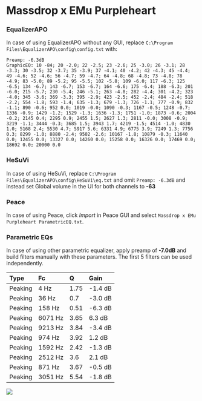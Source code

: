 # Massdrop x EMu Purpleheart

### EqualizerAPO
In case of using EqualizerAPO without any GUI, replace `C:\Program Files\EqualizerAPO\config\config.txt`
with:
```
Preamp: -6.3dB
GraphicEQ: 10 -84; 20 -2.0; 22 -2.5; 23 -2.6; 25 -3.0; 26 -3.1; 28 -3.3; 30 -3.5; 32 -3.7; 35 -3.9; 37 -4.1; 40 -4.2; 42 -4.3; 45 -4.4; 49 -4.6; 52 -4.6; 56 -4.7; 59 -4.7; 64 -4.8; 68 -4.8; 73 -4.8; 78 -4.9; 83 -5.0; 89 -5.2; 95 -5.5; 102 -5.8; 109 -6.0; 117 -6.3; 125 -6.5; 134 -6.7; 143 -6.7; 153 -6.7; 164 -6.6; 175 -6.4; 188 -6.3; 201 -6.0; 215 -5.7; 230 -5.4; 246 -5.1; 263 -4.8; 282 -4.4; 301 -4.2; 323 -4.0; 345 -3.6; 369 -3.3; 395 -2.9; 423 -2.5; 452 -2.4; 484 -2.4; 518 -2.2; 554 -1.8; 593 -1.4; 635 -1.3; 679 -1.3; 726 -1.1; 777 -0.9; 832 -1.1; 890 -0.6; 952 0.0; 1019 -0.0; 1090 -0.3; 1167 -0.5; 1248 -0.7; 1336 -0.9; 1429 -1.2; 1529 -1.3; 1636 -1.3; 1751 -1.0; 1873 -0.6; 2004 -0.2; 2145 0.4; 2295 0.9; 2455 1.5; 2627 1.3; 2811 -0.0; 3008 -0.9; 3219 -1.1; 3444 -0.3; 3685 1.5; 3943 1.7; 4219 -1.5; 4514 -1.0; 4830 1.0; 5168 2.4; 5530 4.7; 5917 5.6; 6331 4.9; 6775 3.9; 7249 1.3; 7756 0.3; 8299 -1.0; 8880 -2.4; 9502 -2.6; 10167 -1.8; 10879 -0.3; 11640 0.0; 12455 0.0; 13327 0.0; 14260 0.0; 15258 0.0; 16326 0.0; 17469 0.0; 18692 0.0; 20000 0.0
```

### HeSuVi
In case of using HeSuVi, replace `C:\Program Files\EqualizerAPO\config\HeSuVi\eq.txt` and omit `Preamp:
-6.3dB` and instead set Global volume in the UI for both channels to **-63**

### Peace
In case of using Peace, click *Import* in Peace GUI and select `Massdrop x EMu Purpleheart ParametricEQ.txt`.

### Parametric EQs
In case of using other parametric equalizer, apply preamp of **-7.0dB** and build filters manually with
these parameters. The first 5 filters can be used independently.

| Type    | Fc      |    Q | Gain    |
|:--------|:--------|:-----|:--------|
| Peaking | 4 Hz    | 1.75 | -1.4 dB |
| Peaking | 36 Hz   | 0.7  | -3.0 dB |
| Peaking | 158 Hz  | 0.51 | -6.3 dB |
| Peaking | 6071 Hz | 3.65 | 6.3 dB  |
| Peaking | 9213 Hz | 3.84 | -3.4 dB |
| Peaking | 974 Hz  | 3.92 | 1.2 dB  |
| Peaking | 1592 Hz | 2.42 | -1.3 dB |
| Peaking | 2512 Hz | 3.6  | 2.1 dB  |
| Peaking | 871 Hz  | 3.67 | -0.5 dB |
| Peaking | 3051 Hz | 5.54 | -1.8 dB |

![](https://raw.githubusercontent.com/jaakkopasanen/AutoEq/master/results/innerfidelity/sbaf-serious/Massdrop%20x%20EMu%20Purpleheart/Massdrop%20x%20EMu%20Purpleheart.png)